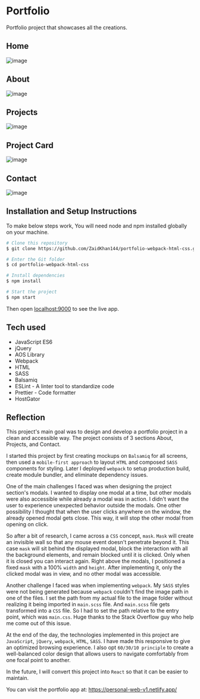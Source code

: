# Portfolio

Portfolio project that showcases all the creations.

## Home

![image](https://i.postimg.cc/SsLMZvJm/Zaid-Khan.png)

## About

![image](https://i.postimg.cc/bJ4RCVFp/Zaid-Khan.png)

## Projects

![image](https://i.postimg.cc/15QG8qkC/Zaid-Khan-1.png)

## Project Card

![image](https://i.postimg.cc/MHFJFwJX/Zaid-Khan-2.png)

## Contact

![image](https://i.postimg.cc/hvJ5h7NP/Zaid-Khan-3.png)

## Installation and Setup Instructions

To make below steps work, You will need node and npm installed globally on your machine.

```bash
# Clone this repository
$ git clone https://github.com/ZaidKhan144/portfolio-webpack-html-css.git

# Enter the Git folder
$ cd portfolio-webpack-html-css

# Install dependencies
$ npm install

# Start the project
$ npm start
```
Then open [localhost:9000](http://localhost:9000) to see the live app.

## Tech used
- JavaScript ES6
- jQuery
- AOS Library
- Webpack
- HTML
- SASS
- Balsamiq
- ESLint - A linter tool to standardize code
- Prettier - Code formatter
- HostGator

## Reflection

This project's main goal was to design and develop a portfolio project in a clean and accessible way. The project consists of 3 sections About, Projects, and Contact. 

I started this project by first creating mockups on `Balsamiq` for all screens, then used a `mobile-first approach` to layout `HTML` and composed `SASS` components for styling. Later I deployed `webpack` to setup production build, create module bundler, and eliminate dependency issues. 

One of the main challenges I faced was when designing the project section's modals. I wanted to display one modal at a time, but other modals were also accessible while already a modal was in action. I didn't want the user to experience unexpected behavior outside the modals. One other possibility I thought that when the user clicks anywhere on the window, the already opened modal gets close. This way, it will stop the other modal from opening on click. 

So after a bit of research, I came across a `CSS` concept, `mask`. `Mask` will create an invisible wall so that any mouse event doesn't penetrate beyond it. This case `mask` will sit behind the displayed modal, block the interaction with all the background elements, and remain blocked until it is clicked. Only when it is closed you can interact again. Right above the modals, I positioned a fixed `mask` with a 100% `width` and `height`. After implementing it, only the clicked modal was in view, and no other modal was accessible. 

Another challenge I faced was when implementing `webpack`. My `SASS` styles were not being generated because `webpack` couldn't find the image path in one of the files. I set the path from my actual file to the image folder without realizing it being imported in `main.scss` file. And `main.scss` file gets transformed into a `CSS` file. So I had to set the path relative to the entry point, which was `main.css`. Huge thanks to the Stack Overflow guy who help me come out of this issue. 

At the end of the day, the technologies implemented in this project are `JavaScript`, `jQuery`, `webpack`, `HTML`, `SASS`. I have made this responsive to give an optimized browsing experience. I also opt `60/30/10 principle` to create a well-balanced color design that allows users to navigate comfortably from one focal point to another.

In the future, I will convert this project into `React` so that it can be easier to maintain. 

You can visit the portfolio app at: https://personal-web-v1.netlify.app/

